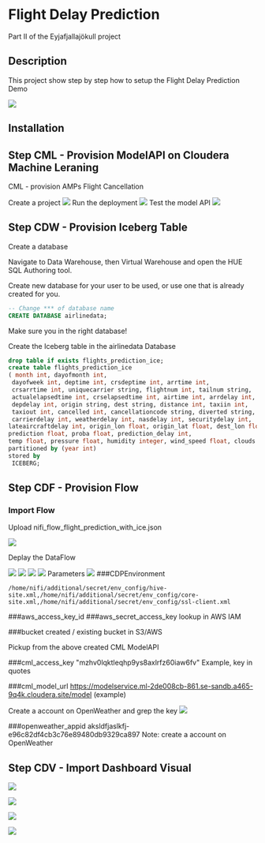 # Flight Delay Prediction

Part II of the Eyjafjallajökull project

## Description

This project show step by step how to setup the Flight Delay Prediction Demo

![](images/image1.png)

## Installation

## Step  CML - Provision ModelAPI on Cloudera Machine Leraning

CML - provision AMPs Flight Cancellation

Create a project
![](images/image2.png)
Run the deployment
![](images/image3.png)
Test the model API
![](images/image4.png)

## Step CDW - Provision Iceberg Table


Create a database

Navigate to Data Warehouse, then Virtual Warehouse and open the HUE SQL Authoring tool.

Create new database for your user to be used, or use one that is already created for you.

```sql
-- Change *** of database name
CREATE DATABASE airlinedata;
```
Make sure you in the right database!

Create the Iceberg table in the airlinedata Database
```sql
drop table if exists flights_prediction_ice;
create table flights_prediction_ice
( month int, dayofmonth int,
 dayofweek int, deptime int, crsdeptime int, arrtime int,
 crsarrtime int, uniquecarrier string, flightnum int, tailnum string,
 actualelapsedtime int, crselapsedtime int, airtime int, arrdelay int,
 depdelay int, origin string, dest string, distance int, taxiin int,
 taxiout int, cancelled int, cancellationcode string, diverted string,
 carrierdelay int, weatherdelay int, nasdelay int, securitydelay int,
lateaircraftdelay int, origin_lon float, origin_lat float, dest_lon float, dest_lat float,
prediction float, proba float, prediction_delay int,
temp float, pressure float, humidity integer, wind_speed float, clouds integer)
partitioned by (year int)
stored by
 ICEBERG;
```

## Step CDF - Provision Flow

### Import Flow

Upload nifi_flow_flight_prediction_with_ice.json

![](images/image10.png)

Deplay the DataFlow

![](images/image11.png)
![](images/image12.png)
![](images/image13.png)
![](images/image14.png)
Parameters
![](images/image15.png)
###CDPEnvironment
```
/home/nifi/additional/secret/env_config/hive-site.xml,/home/nifi/additional/secret/env_config/core-site.xml,/home/nifi/additional/secret/env_config/ssl-client.xml
```

###aws_access_key_id
###aws_secret_access_key
lookup in AWS IAM

###bucket
created / existing bucket in S3/AWS

Pickup from the above created CML ModelAPI

###cml_access_key
"mzhv0lqktleqhp9ys8axlrfz60iaw6fv"
Example, key in quotes

###cml_model_url
https://modelservice.ml-2de008cb-861.se-sandb.a465-9q4k.cloudera.site/model
(example)

Create a account on OpenWeather and grep the key
![](images/image16.png)

###openweather_appid
aksldfjaslkfj-e96c82df4cb3c76e89480db9329ca897
Note: create a account on OpenWeather


## Step CDV - Import Dashboard Visual
![](images/image20.png)

![](images/image21.png)

![](images/image22.png)

![](images/image23.png)
